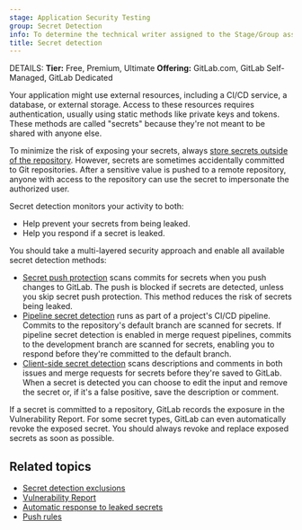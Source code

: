 ```yaml
---
stage: Application Security Testing
group: Secret Detection
info: To determine the technical writer assigned to the Stage/Group associated with this page, see https://handbook.gitlab.com/handbook/product/ux/technical-writing/#assignments
title: Secret detection
---
```


DETAILS:
**Tier:** Free, Premium, Ultimate
**Offering:** GitLab.com, GitLab Self-Managed, GitLab Dedicated

Your application might use external resources, including a CI/CD
service, a database, or external storage. Access to these resources
requires authentication, usually using static methods like private
keys and tokens. These methods are called "secrets" because they're
not meant to be shared with anyone else.

To minimize the risk of exposing your secrets, always [store secrets outside of the repository](../../../ci/secrets/index.md). However, secrets are sometimes accidentally committed to Git
repositories. After a sensitive value is pushed to a remote
repository, anyone with access to the repository can use the secret to
impersonate the authorized user.

Secret detection monitors your activity to both:

- Help prevent your secrets from being leaked.
- Help you respond if a secret is leaked.

You should take a multi-layered security approach and enable all available secret detection methods:

- [Secret push protection](secret_push_protection/index.md) scans commits for secrets when you
  push changes to GitLab. The push is blocked if secrets are detected, unless you skip secret push protection.
  This method reduces the risk of secrets being leaked.
- [Pipeline secret detection](pipeline/index.md) runs as part of a project's CI/CD pipeline. Commits
  to the repository's default branch are scanned for secrets. If pipeline secret detection is
  enabled in merge request pipelines, commits to the development branch are scanned for secrets,
  enabling you to respond before they're committed to the default branch.
- [Client-side secret detection](client/index.md) scans descriptions and comments in both issues and
  merge requests for secrets before they're saved to GitLab. When a secret is detected you can
  choose to edit the input and remove the secret or, if it's a false positive, save the description
  or comment.

If a secret is committed to a repository, GitLab records the exposure
in the Vulnerability Report. For some secret types, GitLab can even
automatically revoke the exposed secret. You should always revoke and
replace exposed secrets as soon as possible.

## Related topics

- [Secret detection exclusions](exclusions.md)
- [Vulnerability Report](../vulnerability_report/index.md)
- [Automatic response to leaked secrets](automatic_response.md)
- [Push rules](../../project/repository/push_rules.md)
